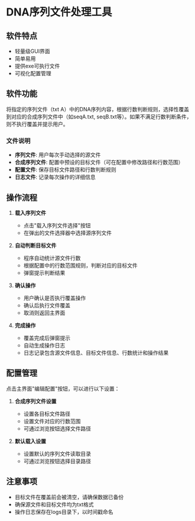 # DNA序列文件处理工具

## 软件特点
- 轻量级GUI界面
- 简单易用
- 提供exe可执行文件
- 可视化配置管理

## 软件功能

将指定的序列文件（txt A）中的DNA序列内容，根据行数判断规则，选择性覆盖到对应的合成序列文件中（如seqA.txt, seqB.txt等）。如果不满足行数判断条件，则不执行覆盖并提示用户。

### 文件说明
- **序列文件**: 用户每次手动选择的源文件
- **合成序列文件**: 配置中预设的目标文件（可在配置中修改路径和行数范围）
- **配置文件**: 保存目标文件路径和行数判断规则
- **日志文件**: 记录每次操作的详细信息

## 操作流程

1. **载入序列文件**
   - 点击"载入序列文件选择"按钮
   - 在弹出的文件选择器中选择源序列文件

2. **自动判断目标文件**
   - 程序自动统计源文件行数
   - 根据配置中的行数范围规则，判断对应的目标文件
   - 弹窗提示判断结果

3. **确认操作**
   - 用户确认是否执行覆盖操作
   - 确认后执行文件覆盖
   - 取消则返回主界面

4. **完成操作**
   - 覆盖完成后弹窗提示
   - 自动生成操作日志
   - 日志记录包含源文件信息、目标文件信息、行数统计和操作结果

## 配置管理

点击主界面"编辑配置"按钮，可以进行以下设置：

1. **合成序列文件设置**
   - 设置各目标文件路径
   - 设置文件对应的行数范围
   - 可通过浏览按钮选择文件路径

2. **默认载入设置**
   - 设置默认的序列文件读取目录
   - 可通过浏览按钮选择目录路径

## 注意事项

- 目标文件在覆盖前会被清空，请确保数据已备份
- 确保源文件和目标文件均为txt格式
- 操作日志保存在logs目录下，以时间戳命名






